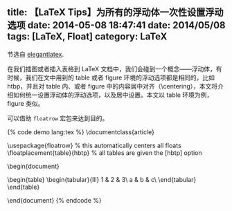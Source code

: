 title: 【LaTeX Tips】为所有的浮动体一次性设置浮动选项
date: 2014-05-08 18:47:41
date: 2014/05/08
tags: [LaTeX, Float]
category: LaTeX
---

节选自 [elegantlatex](http://elegantlatex.tk/2014/04/02/float-setting/).

在我们插图或者插入表格到 LaTeX 文档中，我们会碰到一个概念——浮动体，有时候，我们在文中用到的 table 或者 figure 环境的浮动选项都是相同的，比如 htbp，并且对 table 内、或者 figure 中的内容居中对齐（\centering），本文将介绍如何统一设置浮动体的浮动选项，以及居中设置。本文以 table 环境为例，figure 类似。

<!--more-->

可以借助 `floatrow` 宏包来达到目的。

{% code demo lang:tex %}
\documentclass{article}

\usepackage{floatrow}        % this automatically centers all floats
\floatplacement{table}{hbtp} % all tables are given the [hbtp] option

\begin{document}

\begin{table}
\begin{tabular}{lll}
1 & 2 & 3\\
a & b & c\\
\end{tabular}
\end{table}

\end{document}
{% endcode %}
